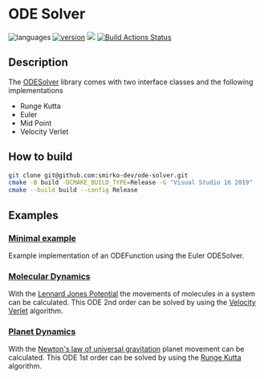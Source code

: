# ODE Solver

![languages](https://img.shields.io/badge/languages-C++%20-blue)
[![version](https://img.shields.io/badge/version-%200.2-blue)](https://github.com/smirko-dev/ode-solver/blob/main/CHANGELOG.md)
[![](https://img.shields.io/badge/license-MIT-blue)](https://github.com/smirko-dev/ode-solver/blob/main/LICENSE)
[![Build Actions Status](https://github.com/smirko-dev/ode-solver/workflows/Build/badge.svg)](https://github.com/smirko-dev/ode-solver/actions)

## Description

The [ODESolver](ode) library comes with two interface classes and the following implementations
- Runge Kutta
- Euler
- Mid Point
- Velocity Verlet

## How to build

```sh
git clone git@github.com:smirko-dev/ode-solver.git
cmake -B build -DCMAKE_BUILD_TYPE=Release -G "Visual Studio 16 2019"
cmake --build build --config Release
```

## Examples

### [Minimal example](ode/README.md#Example)

Example implementation of an ODEFunction using the Euler ODESolver.

### [Molecular Dynamics](moleculardynamics)

With the [Lennard Jones Potential](https://en.wikipedia.org/wiki/Lennard-Jones_potential) the movements of molecules in a system can be calculated. This ODE 2nd order can be solved by using the [Velocity Verlet](https://en.wikipedia.org/wiki/Verlet_integration) algorithm.

### [Planet Dynamics](planetdynamics)

With the [Newton's law of universal gravitation](https://en.wikipedia.org/wiki/Newton%27s_law_of_universal_gravitation) planet movement can be calculated. This ODE 1st order can be solved by using the [Runge Kutta](https://en.wikipedia.org/wiki/Runge%E2%80%93Kutta_methods) algorithm. 
